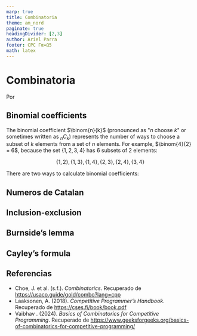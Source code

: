 ```yaml
---
marp: true
title: Combinatoria
theme: am_nord
paginate: true
headingDivider: [2,3]
author: Ariel Parra
footer: CPC Γα=Ω5
math: latex
---
```


<!-- _class: cover_e -->
<!-- _paginate: "" -->
<!-- _footer: ![](./img/GALLOS_black_rectangle_transparent.png) -->
<!-- _header: ![](./img/GALLO.png) -->

# <!-- fit -->  Combinatoria
Por 


## Binomial coefficients 

The binomial coefficient $\binom{n}{k}$ (pronounced as "$n$ choose $k$" or
sometimes written as ${}_nC_k$) represents the number of ways to choose a subset
of $k$ elements from a set of $n$ elements. For example, $\binom{4}{2} = 6$,
because the set $\{1,2,3,4\}$ has $6$ subsets of $2$ elements:

$$\{1, 2\}, \{1, 3\}, \{1, 4\}, \{2, 3\}, \{2, 4\}, \{3, 4\}$$

There are two ways to calculate binomial coefficients:

## Numeros de Catalan

## Inclusion-exclusion

## Burnside’s lemma 

## Cayley’s formula 

## Referencias 

- Choe, J. et al. (s.f.). *Combinatorics*. Recuperado de <https://usaco.guide/gold/combo?lang=cpp>
- Laaksonen, A. (2018). *Competitive Programmer’s Handbook*. Recuperado de <https://cses.fi/book/book.pdf>
- Vaibhav . (2024). *Basics of Combinatorics for Competitive Programming*. Recuperado de <https://www.geeksforgeeks.org/basics-of-combinatorics-for-competitive-programming/>
